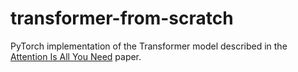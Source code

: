 # transformer-from-scratch
PyTorch implementation of the Transformer model described in the [Attention Is All You Need](https://arxiv.org/abs/1706.03762) paper.
